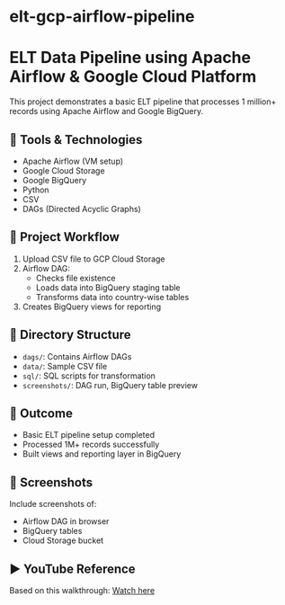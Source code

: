 # elt-gcp-airflow-pipeline
# ELT Data Pipeline using Apache Airflow & Google Cloud Platform

This project demonstrates a basic ELT pipeline that processes 1 million+ records using Apache Airflow and Google BigQuery.

## 🔧 Tools & Technologies
- Apache Airflow (VM setup)
- Google Cloud Storage
- Google BigQuery
- Python
- CSV
- DAGs (Directed Acyclic Graphs)

## 📌 Project Workflow
1. Upload CSV file to GCP Cloud Storage
2. Airflow DAG:
   - Checks file existence
   - Loads data into BigQuery staging table
   - Transforms data into country-wise tables
3. Creates BigQuery views for reporting

## 📁 Directory Structure
- `dags/`: Contains Airflow DAGs
- `data/`: Sample CSV file
- `sql/`: SQL scripts for transformation
- `screenshots/`: DAG run, BigQuery table preview

## 🎯 Outcome
- Basic ELT pipeline setup completed
- Processed 1M+ records successfully
- Built views and reporting layer in BigQuery

## 📸 Screenshots
Include screenshots of:
- Airflow DAG in browser
- BigQuery tables
- Cloud Storage bucket

## ▶️ YouTube Reference
Based on this walkthrough: [Watch here](https://www.youtube.com/watch?v=pilPHlOVjII)
